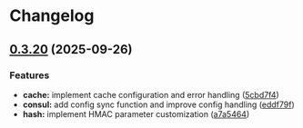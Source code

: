 # Changelog

## [0.3.20](https://github.com/origadmin/toolkits/compare/errors/v0.3.19...errors/v0.3.20) (2025-09-26)


### Features

* **cache:** implement cache configuration and error handling ([5cbd7f4](https://github.com/origadmin/toolkits/commit/5cbd7f4589c147082b2c5722907e07bd85a56db8))
* **consul:** add config sync function and improve config handling ([eddf79f](https://github.com/origadmin/toolkits/commit/eddf79ffed6c6faf6b1ebc46f8c94836aa964fff))
* **hash:** implement HMAC parameter customization ([a7a5464](https://github.com/origadmin/toolkits/commit/a7a546491db9202e7b3df83537094f2a776cf875))
